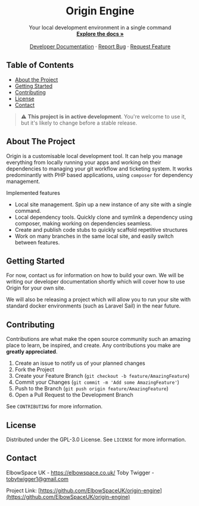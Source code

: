 <h1 align="center">Origin Engine</h3>

<p align="center">
Your local development environment in a single command
<br />
<a href="https://github.com/ElbowSpaceUK/origin-engine/blob/develop/user-notes.md"><strong>Explore the docs »</strong></a>
<br />
<br />
<a href="https://github.com/ElbowSpaceUK/origin-engine/blob/develop/developer-notes.md">Developer Documentation</a>
·
<a href="https://github.com/ElbowSpaceUK/origin-engine/issues/new">Report Bug</a>
·
<a href="https://github.com/ElbowSpaceUK/origin-engine/issues/new">Request Feature</a>
</p>

## Table of Contents

* [About the Project](#about-the-project)
* [Getting Started](#getting-started)
* [Contributing](#contributing)
* [License](#license)
* [Contact](#contact)

> :warning: **This project is in active development**. You're welcome to use it, but it's likely to change before a stable release.

## About The Project

Origin is a customisable local development tool. It can help you manage everything from locally running your apps and working on their dependencies to managing your git workflow and ticketing system.
It works predominantly with PHP based applications, using `composer` for dependency management.

Implemented features
- Local site management. Spin up a new instance of any site with a single command.
- Local dependency tools. Quickly clone and symlink a dependency using composer, making working on dependencies seamless.
- Create and publish code stubs to quickly scaffold repetitive structures
- Work on many branches in the same local site, and easily switch between features.

## Getting Started

For now, contact us for information on how to build your own. We will be writing our developer documentation shortly which will cover how to
use Origin for your own site.

We will also be releasing a project which will allow you to run your site with standard docker environments (such as Laravel Sail) in the near future.

## Contributing

Contributions are what make the open source community such an amazing place to learn, be inspired, and create. Any contributions you make are **greatly appreciated**.

1. Create an issue to notify us of your planned changes
2. Fork the Project
3. Create your Feature Branch (`git checkout -b feature/AmazingFeature`)
4. Commit your Changes (`git commit -m 'Add some AmazingFeature'`)
5. Push to the Branch (`git push origin feature/AmazingFeature`)
6. Open a Pull Request to the Development Branch

See `CONTRIBUTING` for more information.

## License

Distributed under the GPL-3.0 License. See `LICENSE` for more information.

<!-- CONTACT -->
## Contact

ElbowSpace UK - https://elbowspace.co.uk/
Toby Twigger - [tobytwigger1@gmail.com](mailto:tobytwigger1@gmail.com)

Project Link: [https://github.com/ElbowSpaceUK/origin-engine](https://github.com/ElbowSpaceUK/origin-engine)
